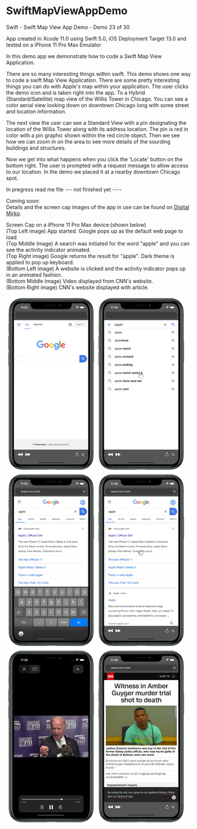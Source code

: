 # SwiftMapViewAppDemo
Swift - Swift Map View App Demo - Demo 23 of 30

App created in Xcode 11.0 using Swift 5.0, iOS Deployment Target 13.0 and tested on a iPhone 11 Pro Max Emulator

In this demo app we demonstrate how to code a Swift Map View Application.

There are so many interesting things within swift. This demo shows one way to code a swift Map View Application. There are
some pretty interesting things you can do with Apple's map within your application. The user clicks the demo icon and is 
taken right into the app. To a Hybrid (Standard/Satellite) map view of the Willis Tower in Chicago. You can see a color 
aerial view looking down on downtown Chicago long with some street and location information. 

The next view the user can see a Standard View with a pin designating the location of the Willis Tower along with its 
address location. The pin is red in color with a pin graphic shown within the red circle object. Then we see how we can zoom
in on the area to see more details of the sourding buildings and structures.

Now we get into what happens when you click the 'Locate' button on the bottom right. The user is prompted with a request
message to allow access to our location. In the demo we placed it at a nearby downtown Chicago spot.

In pregress read me file --- not finished yet ----
        
Coming soon:<br>
Details and the screen cap images of the app in use can be found on <a href="http://digitalmirko.com/iOSApps.html">Digital Mirko</a>.

Screen Cap on a iPhone 11 Pro Max device:(shown below)</br>
(Top Left image) App started. Google pops up as the default web page to load.<br>
(Top Middle Image) A search was initiated for the word "apple" and you can see the activity indicator animated.<br>
(Top Right image) Google returns the result for "apple". Dark theme is applied to pop up keyboard.<br>
(Bottom Left image) A website is clicked and the activity indicator pops up in an animated fashion.<br>
(Bottom Middle Image) Video displayed from CNN's website.<br>
(Bottom Right image) CNN's website displayed with article.<br>
<p>
  <img align="left" src="https://github.com/digitalMirko/SwiftInternetBrowserUsingWebViewsDemo/blob/master/github-iPhone11ProMax-Swift-Internet-Browser-using-WebViews-Demo01.jpg?raw=true" width="246"/>
  <img align="left" src="https://github.com/digitalMirko/SwiftInternetBrowserUsingWebViewsDemo/blob/master/github-iPhone11ProMax-Swift-Internet-Browser-using-WebViews-Demo02.jpg?raw=true" width="246"/>
  <img align="left" src="https://github.com/digitalMirko/SwiftInternetBrowserUsingWebViewsDemo/blob/master/github-iPhone11ProMax-Swift-Internet-Browser-using-WebViews-Demo03.jpg?raw=true" width="246"/>
  <img align="left" src="https://github.com/digitalMirko/SwiftInternetBrowserUsingWebViewsDemo/blob/master/github-iPhone11ProMax-Swift-Internet-Browser-using-WebViews-Demo04.jpg?raw=true" width="246"/>
  <img align="left" src="https://github.com/digitalMirko/SwiftInternetBrowserUsingWebViewsDemo/blob/master/github-iPhone11ProMax-Swift-Internet-Browser-using-WebViews-Demo06.jpg?raw=true" width="246"/>
  <img align="left" src="https://github.com/digitalMirko/SwiftInternetBrowserUsingWebViewsDemo/blob/master/github-iPhone11ProMax-Swift-Internet-Browser-using-WebViews-Demo07.jpg?raw=true" width="246"/>
          
  
</p>
